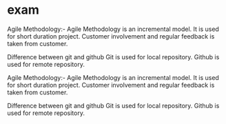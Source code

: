# exam
Agile Methodology:-
Agile Methodology is an incremental model. It is used for short duration project. Customer involvement and regular feedback is taken from customer.

Difference between git and github
Git is used for local repository.
Github is used for remote repository.



Agile Methodology:-
Agile Methodology is an incremental model. It is used for short duration project. Customer involvement and regular feedback is taken from customer.

Difference between git and github
Git is used for local repository.
Github is used for remote repository.


